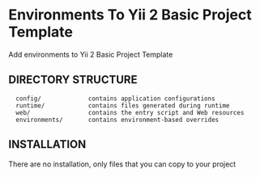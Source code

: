 Environments To Yii 2 Basic Project Template
============================

Add environments to Yii 2 Basic Project Template 

DIRECTORY STRUCTURE
-------------------

      config/             contains application configurations
      runtime/            contains files generated during runtime
      web/                contains the entry script and Web resources
      environments/       contains environment-based overrides


INSTALLATION
------------

There are no installation, only files that you can copy to your project
